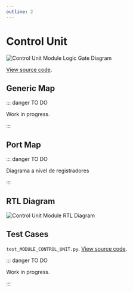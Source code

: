 ```yaml
---
outline: 2
---
```


# Control Unit <Badge type="info" text="MODULE_CONTROL_UNIT.vhd"/>

![Control Unit Module Logic Gate Diagram](/images/referencia/componentes/module_control_unit.drawio.svg)

[View source code](https://github.com/pfeinsper/24a-CTI-RISCV/blob/main/src/MODULE_CONTROL_UNIT.vhd).

## Generic Map

::: danger TO DO

Work in progress.

:::

## Port Map

::: danger TO DO

Diagrama a nível de registradores

:::

## RTL Diagram

![Control Unit Module RTL Diagram](/images/referencia/componentes/module_control_unit_netlist.svg)

## Test Cases

`test_MODULE_CONTROL_UNIT.py`.
[View source code](https://github.com/pfeinsper/24a-CTI-RISCV/blob/main/test/test_MODULE_CONTROL_UNIT.py).

::: danger TO DO

Work in progress.

:::
